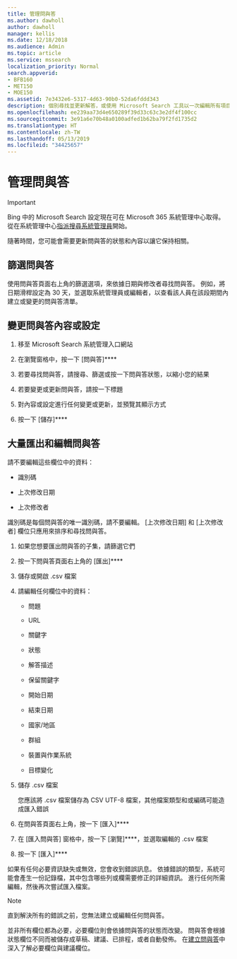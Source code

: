 ```yaml
---
title: 管理問與答
ms.author: dawholl
author: dawholl
manager: kellis
ms.date: 12/18/2018
ms.audience: Admin
ms.topic: article
ms.service: mssearch
localization_priority: Normal
search.appverid:
- BFB160
- MET150
- MOE150
ms.assetid: 7e3432e6-5317-4d63-90b0-52da6fddd343
description: 個別尋找並更新解答，或使用 Microsoft Search 工具以一次編輯所有項目
ms.openlocfilehash: ee239aa73d4e650289f39d33c63c3e2df4f100cc
ms.sourcegitcommit: 3e91a6e70b48a0100adfed1b62ba79f2fd1735d2
ms.translationtype: HT
ms.contentlocale: zh-TW
ms.lasthandoff: 05/13/2019
ms.locfileid: "34425657"
---
```

# <a name="manage-qas"></a>管理問與答

> [!IMPORTANT]
> Bing 中的 Microsoft Search 設定現在可在 Microsoft 365 系統管理中心取得。 從在系統管理中心[指派搜尋系統管理員](https://docs.microsoft.com/zh-TW/microsoftsearch/setup-microsoft-search#step-2-assign-search-admin-and-search-editor)開始。
    
隨著時間，您可能會需要更新問與答的狀態和內容以讓它保持相關。
  
## <a name="filter-qas"></a>篩選問與答

使用問與答頁面右上角的篩選選項，來依據日期與修改者尋找問與答。 例如，將日期滑桿設定為 30 天，並選取系統管理員或編輯者，以查看該人員在該段期間內建立或變更的問與答清單。
  
## <a name="change-qa-content-or-settings"></a>變更問與答內容或設定

1. 移至 Microsoft Search 系統管理入口網站
    
2. 在瀏覽窗格中，按一下 [問與答]****
    
3. 若要尋找問與答，請搜尋、篩選或按一下問與答狀態，以縮小您的結果
    
4. 若要變更或更新問與答，請按一下標題
    
5. 對內容或設定進行任何變更或更新，並預覽其顯示方式
    
6. 按一下 [儲存]****
    
## <a name="bulk-export-and-edit-qas"></a>大量匯出和編輯問與答

請不要編輯這些欄位中的資料：
  
- 識別碼
    
- 上次修改日期
    
- 上次修改者
    
識別碼是每個問與答的唯一識別碼，請不要編輯。 [上次修改日期] 和 [上次修改者] 欄位只應用來排序和尋找問與答。
  
1. 如果您想要匯出問與答的子集，請篩選它們
    
2. 按一下問與答頁面右上角的 [匯出]****
    
3. 儲存或開啟 .csv 檔案
    
4. 請編輯任何欄位中的資料：
    
   - 問題
    
   - URL
      
   - 關鍵字
    
   - 狀態
    
   - 解答描述
    
   - 保留關鍵字
    
   - 開始日期
    
   - 結束日期
    
   - 國家/地區
    
   - 群組
    
   - 裝置與作業系統
    
   - 目標變化
    
5. 儲存 .csv 檔案

    您應該將 .csv 檔案儲存為 CSV UTF-8 檔案，其他檔案類型和或編碼可能造成匯入錯誤
    
6. 在問與答頁面右上角，按一下 [匯入]****
    
7. 在 [匯入問與答] 窗格中，按一下 [瀏覽]****，並選取編輯的 .csv 檔案 
    
8. 按一下 [匯入]****
    
如果有任何必要資訊缺失或無效，您會收到錯誤訊息。 依據錯誤的類型，系統可能會產生一份記錄檔，其中包含哪些列或欄需要修正的詳細資訊。 進行任何所需編輯，然後再次嘗試匯入檔案。
  
> [!NOTE]
> 直到解決所有的錯誤之前，您無法建立或編輯任何問與答。 
  
並非所有欄位都為必要，必要欄位則會依據問與答的狀態而改變。 問與答會根據狀態欄位不同而被儲存成草稿、建議、已排程，或者自動發佈。 在[建立問與答](create-qas.md)中深入了解必要欄位與建議欄位。

  

